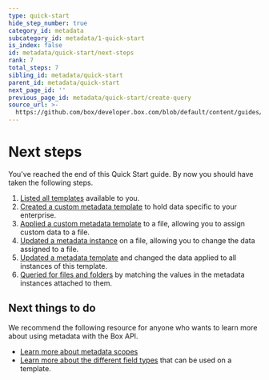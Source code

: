 ```yaml
---
type: quick-start
hide_step_number: true
category_id: metadata
subcategory_id: metadata/1-quick-start
is_index: false
id: metadata/quick-start/next-steps
rank: 7
total_steps: 7
sibling_id: metadata/quick-start
parent_id: metadata/quick-start
next_page_id: ''
previous_page_id: metadata/quick-start/create-query
source_url: >-
  https://github.com/box/developer.box.com/blob/default/content/guides/metadata/1-quick-start/7-next-steps.md
---
```


# Next steps

You've reached the end of this Quick Start guide. By now you should have taken
the following steps.

1. [Listed all templates](g://metadata/quick-start/list-all/)
   available to you.
2. [Created a custom metadata
   template](g://metadata/quick-start/create-template/) to hold data specific
   to your enterprise.
3. [Applied a custom metadata
   template](g://metadata/quick-start/create-instance/) to a file, allowing you
   to assign custom data to a file.
4. [Updated a metadata instance](g://metadata/quick-start/update-instance/)
   on a file, allowing you to change the data assigned to a file.
5. [Updated a metadata template](g://metadata/quick-start/update-template/)
   and changed the data applied to all instances of this template.
6. [Queried for files and folders](g://metadata/quick-start/create-query/)
   by matching the values in the metadata instances attached to them.

## Next things to do

We recommend the following resource for anyone who wants to learn more about
using metadata with the Box API.

* [Learn more about metadata scopes](g://metadata/scopes)
* [Learn more about the different field types](g://metadata/fields) that can be
used on a template.
